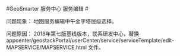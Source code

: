 #GeoSmarter  服务中心  服务编辑 #

   问题现象： 地图服务编辑中午金字塔层级选择。
   

   问题原因： 2018年第七版基线版本，联系研发中心，替换appcenter/geostackPortal/userCenter/service/serviceTemplate/edit-MAPSERVICE/MAPSERVICE.html 文件。